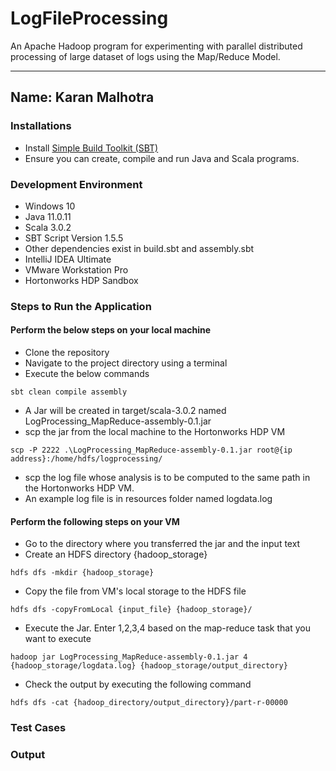 # LogFileProcessing
An Apache Hadoop program for experimenting with parallel distributed processing of large dataset of logs using the Map/Reduce Model.

---
Name: Karan Malhotra
---

### Installations
+ Install [Simple Build Toolkit (SBT)](https://www.scala-sbt.org/1.x/docs/index.html)
+ Ensure you can create, compile and run Java and Scala programs.

### Development Environment
+ Windows 10
+ Java 11.0.11
+ Scala 3.0.2
+ SBT Script Version 1.5.5
+ Other dependencies exist in build.sbt and assembly.sbt
+ IntelliJ IDEA Ultimate
+ VMware Workstation Pro
+ Hortonworks HDP Sandbox

### Steps to Run the Application
#### Perform the below steps on your local machine
+ Clone the repository
+ Navigate to the project directory using a terminal
+ Execute the below commands
```
sbt clean compile assembly
```
+ A Jar will be created in target/scala-3.0.2 named LogProcessing_MapReduce-assembly-0.1.jar
+ scp the jar from the local machine to the Hortonworks HDP VM
```
scp -P 2222 .\LogProcessing_MapReduce-assembly-0.1.jar root@{ip address}:/home/hdfs/logprocessing/
```
+ scp the log file whose analysis is to be computed to the same path in the Hortonworks HDP VM.
+ An example log file is in resources folder named logdata.log

#### Perform the following steps on your VM
+ Go to the directory where you transferred the jar and the input text
+ Create an HDFS directory {hadoop_storage}
```
hdfs dfs -mkdir {hadoop_storage}
```
+ Copy the file from VM's local storage to the HDFS file
```
hdfs dfs -copyFromLocal {input_file} {hadoop_storage}/
```
+ Execute the Jar. Enter 1,2,3,4 based on the map-reduce task that you want to execute
```
hadoop jar LogProcessing_MapReduce-assembly-0.1.jar 4 {hadoop_storage/logdata.log} {hadoop_storage/output_directory}
```
+ Check the output by executing the following command
```
hdfs dfs -cat {hadoop_directory/output_directory}/part-r-00000
```

### Test Cases


### Output
